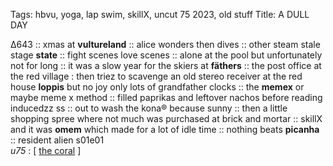 Tags: hbvu, yoga, lap swim, skillX, uncut 75 2023, old stuff
Title: A DULL DAY
  
Δ643 :: xmas at **vultureland** :: alice wonders then dives :: other steam stale stage **state** :: fight scenes love scenes :: alone at the pool but unfortunately not for long :: it was a slow year for the skiers at **fäthers** :: the post office at the red village : then triez to scavenge an old stereo receiver at the red house **loppis** but no joy only lots of grandfather clocks :: the **memex** or maybe meme x method :: filled paprikas and leftover nachos before reading inducedzz ss :: out to wash the kona® because sunny :: then a little shopping spree where not much was purchased at brick and mortar :: skillX and it was **omem** which made for a lot of idle time :: nothing beats **picanha** :: resident alien s01e01  
_u75_ : [ [the coral](https://www.allmusic.com/album/sea-of-mirrors-mw0004005099) ]
